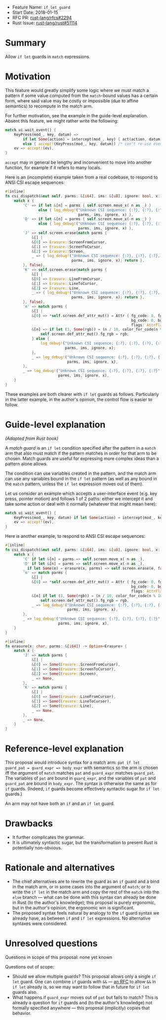 - Feature Name: `if_let_guard`
- Start Date: 2018-01-15
- RFC PR: [rust-lang/rfcs#2294](https://github.com/rust-lang/rfcs/pull/2294)
- Rust Issue: [rust-lang/rust#51114](https://github.com/rust-lang/rust/issues/51114)

# Summary
[summary]: #summary

Allow `if let` guards in `match` expressions.

# Motivation
[motivation]: #motivation

This feature would greatly simplify some logic where we must match a pattern if some value computed from the `match`-bound values has a certain form, where said value may be costly or impossible (due to affine semantics) to recompute in the match arm.

For further motivation, see the example in the guide-level explanation. Absent this feature, we might rather write the following:
```rust
match ui.wait_event() {
    KeyPress(mod_, key, datum) =>
        if let Some(action) = intercept(mod_, key) { act(action, datum) }
        else { accept!(KeyPress(mod_, key, datum)) /* can't re-use event verbatim if `datum` is non-`Copy` */ }
    ev => accept!(ev),
}
```

`accept` may in general be lengthy and inconvenient to move into another function, for example if it refers to many locals.

Here is an (incomplete) example taken from a real codebase, to respond to ANSI CSI escape sequences:

```rust
#[inline]
fn csi_dispatch(&mut self, parms: &[i64], ims: &[u8], ignore: bool, x: char) {
    match x {
        'C' => if let &[n] = parms { self.screen.move_x( n as _) }
               else { log_debug!("Unknown CSI sequence: {:?}, {:?}, {:?}, {:?}",
                                 parms, ims, ignore, x) },
        'D' => if let &[n] = parms { self.screen.move_x(-n as _) }
               else { log_debug!("Unknown CSI sequence: {:?}, {:?}, {:?}, {:?}",
                                 parms, ims, ignore, x) },
        'J' => self.screen.erase(match parms {
            &[] |
            &[0] => Erasure::ScreenFromCursor,
            &[1] => Erasure::ScreenToCursor,
            &[2] => Erasure::Screen,
            _ => { log_debug!("Unknown CSI sequence: {:?}, {:?}, {:?}, {:?}",
                              parms, ims, ignore, x); return },
        }, false),
        'K' => self.screen.erase(match parms {
            &[] |
            &[0] => Erasure::LineFromCursor,
            &[1] => Erasure::LineToCursor,
            &[2] => Erasure::Line,
            _ => { log_debug!("Unknown CSI sequence: {:?}, {:?}, {:?}, {:?}",
                              parms, ims, ignore, x); return },
        }, false),
        'm' => match parms {
            &[] |
            &[0] => *self.screen.def_attr_mut() = Attr { fg_code: 0, fg_rgb: [0xFF; 3],
                                                         bg_code: 0, bg_rgb: [0x00; 3],
                                                         flags: AttrFlags::empty() },
            &[n] => if let (3, Some(rgb)) = (n / 10, color_for_code(n % 10, 0xFF)) {
                self.screen.def_attr_mut().fg_rgb = rgb;
            } else {
                log_debug!("Unknown CSI sequence: {:?}, {:?}, {:?}, {:?}",
                           parms, ims, ignore, x);
            },
            _ => log_debug!("Unknown CSI sequence: {:?}, {:?}, {:?}, {:?}",
                            parms, ims, ignore, x),
        },
        _ => log_debug!("Unknown CSI sequence: {:?}, {:?}, {:?}, {:?}",
                        parms, ims, ignore, x),
    }
}
```

These examples are both clearer with `if let` guards as follows. Particularly in the latter example, in the author's opinion, the control flow is easier to follow.

# Guide-level explanation
[guide-level-explanation]: #guide-level-explanation

*(Adapted from Rust book)*

A *match guard* is an `if let` condition specified after the pattern in a `match` arm that also must match if the pattern matches in order for that arm to be chosen. Match guards are useful for expressing more complex ideas than a pattern alone allows.

The condition can use variables created in the pattern, and the match arm can use any variables bound in the `if let` pattern (as well as any bound in the `match` pattern, unless the `if let` expression moves out of them).

Let us consider an example which accepts a user-interface event (e.g. key press, pointer motion) and follows 1 of 2 paths: either we intercept it and take some action or deal with it normally (whatever that might mean here):
```rust
match ui.wait_event() {
    KeyPress(mod_, key, datum) if let Some(action) = intercept(mod_, key) => act(action, datum),
    ev => accept!(ev),
}
```

Here is another example, to respond to ANSI CSI escape sequences:

```rust
#[inline]
fn csi_dispatch(&mut self, parms: &[i64], ims: &[u8], ignore: bool, x: char) {
    match x {
        'C' if let &[n] = parms => self.screen.move_x( n as _),
        'D' if let &[n] = parms => self.screen.move_x(-n as _),
        _ if let Some(e) = erasure(x, parms) => self.screen.erase(e, false),
        'm' => match parms {
            &[] |
            &[0] => *self.screen.def_attr_mut() = Attr { fg_code: 0, fg_rgb: [0xFF; 3],
                                                         bg_code: 0, bg_rgb: [0x00; 3],
                                                         flags: AttrFlags::empty() },
            &[n] if let (3, Some(rgb)) = (n / 10, color_for_code(n % 10, 0xFF)) =>
                self.screen.def_attr_mut().fg_rgb = rgb,
            _ => log_debug!("Unknown CSI sequence: {:?}, {:?}, {:?}, {:?}",
                            parms, ims, ignore, x),
        },
        _ => log_debug!("Unknown CSI sequence: {:?}, {:?}, {:?}, {:?}",
                        parms, ims, ignore, x),
    }
}

#[inline]
fn erasure(x: char, parms: &[i64]) -> Option<Erasure> {
    match x {
        'J' => match parms {
            &[] |
            &[0] => Some(Erasure::ScreenFromCursor),
            &[1] => Some(Erasure::ScreenToCursor),
            &[2] => Some(Erasure::Screen),
            _ => None,
        },
        'K' => match parms {
            &[] |
            &[0] => Some(Erasure::LineFromCursor),
            &[1] => Some(Erasure::LineToCursor),
            &[2] => Some(Erasure::Line),
            _ => None,
        },
        _ => None,
    }
}
```


# Reference-level explanation
[reference-level-explanation]: #reference-level-explanation

This proposal would introduce syntax for a match arm: `pat if let guard_pat = guard_expr => body_expr` with semantics so the arm is chosen iff the argument of `match` matches `pat` and `guard_expr` matches `guard_pat`. The variables of `pat` are bound in `guard_expr`, and the variables of `pat` and `guard_pat` are bound in `body_expr`. The syntax is otherwise the same as for `if` guards. (Indeed, `if` guards become effectively syntactic sugar for `if let` guards.)

An arm may not have both an `if` and an `if let` guard.

# Drawbacks
[drawbacks]: #drawbacks

* It further complicates the grammar.
* It is ultimately syntactic sugar, but the transformation to present Rust is potentially non-obvious.

# Rationale and alternatives
[alternatives]: #alternatives

* The chief alternatives are to rewrite the guard as an `if` guard and a bind in the match arm, or in some cases into the argument of `match`; or to write the `if let` in the match arm and copy the rest of the `match` into the `else` branch — what can be done with this syntax can already be done in Rust (to the author's knowledge); this proposal is purely ergonomic, but in the author's opinion, the ergonomic win is significant.
* The proposed syntax feels natural by analogy to the `if` guard syntax we already have, as between `if` and `if let` expressions. No alternative syntaxes were considered.

# Unresolved questions
[unresolved]: #unresolved-questions

Questions in scope of this proposal: none yet known

Questions out of scope:

* Should we allow multiple guards? This proposal allows only a single `if let` guard. One can combine `if` guards with `&&` — [an RFC](https://github.com/rust-lang/rfcs/issues/929) to allow `&&` in `if let` already is, so we may want to follow that in future for `if let` guards also.
* What happens if `guard_expr` moves out of `pat` but fails to match? This is already a question for `if` guards and (to the author's knowledge) not formally specified anywhere — this proposal (implicitly) copies that behavior.
